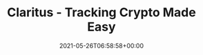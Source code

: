 ---
date: 2021-05-26T06:58:58+00:00
styleSource: scss/crypto-lp.scss

url: /lp/crypto-tracking
type: lp
layout: crypto-tracking
content_class: landing-page home home-crypto

title: Claritus - Tracking Crypto Made Easy
heroTitle: Tracking <span class="is-green">Crypto</span> Made Easy
Description: It’s never been easier to track your Crypto. With Claritus you can track all your currencies, assets and investments in one place.
thumbnail: /images/section-hero-crypto.png
heroText: It’s never been easier to track your Crypto. With Claritus you can track all your currencies, assets and investments in one place.
heroImg: /images/section-hero-crypto.png

section1Title: Automated Tracking
section1Text: With real-time data from all major wallets and exchanges, you can automatically keep track of your crypto assets. It's Never Been Easier!
section1Img: /images/section-1-crypto.png
section1ImgLazy: /images/section-1-crypto-min.png

section2Title: Coin Tracking
section2Text: With more than 6,000 cryptocurrencies, you can track your returns for one or all of your coins in one place.
section2Img: /images/section-2-crypto.png
section2ImgLazy: /images/section-2-crypto-min.png

section3Title: Nurture and Grow
section3Text: Increase your wealth by uploading your investment history and measuring your portfolio's performance over time easily and accurately.
section3Img: /images/section-3-crypto.png
section3ImgLazy: /images/section-3-crypto-min.png

section4Title: All in One Place
section4Text: Aggregate the same coin in multiple locations in a single crypto portfolio so that you can clearly see your diversification, crypto returns and more.
section4Img: /images/section-4-crypto.png
section4ImgLazy: /images/section-4-crypto-min.png

section5Title: Clear & Concise
section5Text: At Claritus, we believe that you should have a clear, and understandable view of your assets and investments - without requiring a Master’s degree in Finance!
section5Img: /images/clear-concise-crypto.svg
section5ImgLazy: /images/clear-concise-crypto-min.png

section6Title: What our early adopters saying about us...
testimonials:
    - title: fantastic! The app is really well designed, loads very fast and I really appreciate the subtle details that have been included. I'm very happy to have found it.
      author: Richard F.
    - title: I really like using Claritus to keep track of all my assets and liabilities.
      author: Andress T.
    - title: I'm really excited to switch to Claritus as my primary tool and replace my old spreadsheet.
      author: Mike M.

section8Title: Privacy and Security Guaranteed
section8Text: We know your privacy and security are of the utmost importance to you, which is why we are committed to the highest standards of data security and encryption. With Claritus, you know your data is <span class="is-underline">for your eyes only</span>.
section8Img: /images/section-5.jpg
section8ImgLazy: /images/section-5-min.jpg
---